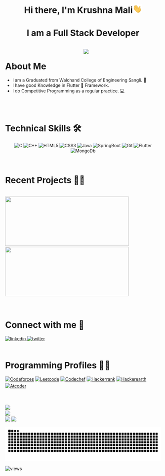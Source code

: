 <h1 align="center">Hi there, I'm Krushna Mali<img src="https://github.com/ABSphreak/ABSphreak/blob/master/gifs/Hi.gif" width="30px"></h1></h1>
<h1 align="center">I am a Full Stack Developer</h1>
<br>
<img align="right" src="https://media.giphy.com/media/dZX3AduGrY3uJ7qCsx/source.gif" width="250">
<h1>About Me</h1>

<!-- + <a href="https://drive.google.com/file/d/1Dtf9v7psv53lvRaY4o1TfrKiKT9u8ex7/view?usp=sharing"> <b>Resume Link </a> -->
+ I am a Graduated from Walchand College of Engineering Sangli. 🏫
+ I have good Knowledge in Flutter 📱 Framework.
+ I do Competitive Programming as a regular practice. 💻


<br>
<br>
<h1>Technical Skills 🛠</h1>

<p align="center"> 
  
 <img alt="C" src="https://img.shields.io/badge/c-%2300599C.svg?style=for-the-badge&logo=c&logoColor=white"/>
 <img alt="C++" src="https://img.shields.io/badge/c++-%2300599C.svg?style=for-the-badge&logo=c%2B%2B&logoColor=white"/>
<img alt="HTML5" src="https://img.shields.io/badge/html5-%23E34F26.svg?&style=for-the-badge&logo=html5&logoColor=white" />
 <img alt="CSS3" src="https://img.shields.io/badge/css3-%23E34F26.svg?&style=for-the-badge&logo=css3&logoColor=white" />
  
 <img alt="Java" src="https://img.shields.io/badge/java-%2300599C.svg?style=for-the-badge&logo=c%2B%2B&logoColor=white"/>
 <img alt="SpringBoot" src="https://img.shields.io/badge/SpringBoot-%2300599C.svg?style=for-the-badge&logo=c%2B%2B&logoColor=white"/>
 
  <img alt="Git" src="https://img.shields.io/badge/Git-%2300599C?style=for-the-badge&logo=git&logoColor=white" />
  <img alt="Flutter" src="https://img.shields.io/badge/flutter-%2300599C?style=for-the-badge&logo=flutter&logoColor=white" />
 <img alt="MongoDb" src="https://img.shields.io/badge/MongoDB-%2300599C.svg?style=for-the-badge&logo=c%2B%2B&logoColor=white"/>
</p>

<br>
  

<h1>Recent Projects 👨‍💻 </h1>
<br>
<div align="left">
<img src="https://github-readme-stats.vercel.app/api/pin/?username=mkkrishna12&repo=Drushti&show_icons=true&theme=jolly" style="width:400px; height:160px;"> 
<img src="https://github-readme-stats.vercel.app/api/pin/?username=sanketmote&repo=OrganManagement&show_icons=true&theme=jolly" style="width:400px; height:160px;"> 
</div>


<br>
<br>

<h1 align="left">Connect with me 💬</h1>
<div align="left">
 <a href="https://www.linkedin.com/in/krushnamali/" target="_blank">
<img src=https://img.shields.io/badge/linkedin-%231E77B5.svg?&style=for-the-badge&logo=linkedin&logoColor=white alt=linkedin style="margin-bottom: 5px;" />
</a>

<a href="https://www.instagram.com/mr__mk__12/" target="_blank">
<img src="https://img.shields.io/badge/Instagram-E4405F?style=for-the-badge&logo=instagram&logoColor=white" alt=twitter style="margin-bottom: 5px;" />
</a>
<br>
<br>
<h1 align="left" >Programming Profiles 👨‍💻</h1>
  
<a href="https://codeforces.com/profile/mr__mk__12"><img src = "https://img.shields.io/badge/Codeforces-445f9d?style=for-the-badge&logo=Codeforces&logoColor=white" alt=Codeforces style="margin-bottom: 5px;"></a>
<a href="https://leetcode.com/mr__mk__12/"><img src="https://img.shields.io/badge/-LeetCode-FFA116?style=for-the-badge&logo=LeetCode&logoColor=white" alt=Leetcode style="margin-bottom: 5px;"></a>
<a href="https://www.codechef.com/users/mkkrish43"><img src="https://img.shields.io/badge/Codechef-%23B92B27.svg?&style=for-the-badge&logo=Codechef&logoColor=white"  alt=Codechef style="margin-bottom: 5px;"></a>
 <a href="https://www.hackerrank.com/mk__krishna__12"><img src="https://img.shields.io/badge/-Hackerrank-2EC866?style=for-the-badge&logo=HackerRank&logoColor=white"  alt=Hackerrank style="margin-bottom: 5px;"></a>
<a href="https://www.hackerearth.com/@malikrushna333"><img src="https://img.shields.io/badge/HackerEarth-%232C3454.svg?&style=for-the-badge&logo=HackerEarth&logoColor=Blue" alt=Hackerearth style="margin-bottom: 5px;"></a>
 <a href="https://atcoder.jp/users/mr__mk__12"><img src="https://img.shields.io/badge/Atcoder-%232C3454.svg?&style=for-the-badge&logo=atcoder&logoColor=Blue" alt=Atcoder style="margin-bottom: 5px;"></a>
  
<br>
<br>


  
<img src="https://github-readme-streak-stats.herokuapp.com/?user=mkkrishna12&amp&theme=jolly&title_color=blue" style="max-width:100%;">
<br>
  
<img src="https://github-readme-stats.vercel.app/api?username=mkkrishna12&theme=jolly" style="max-width:100%;">
  <br>
<img src="https://github-readme-stats.vercel.app/api/top-langs/?username=mkkrishna12&layout=compact&theme=jolly" style="max-width:100%;">

<img src="https://activity-graph.herokuapp.com/graph?username=mkkrishna12&amp;bg_color=FFFFFF&amp;color=000000&amp;line=000000&amp;point=00FF00" style="max-width:100%;">
  
  ![Snake animation](https://github.com/mkkrishna12/mkkrishna12/blob/output/github-contribution-grid-snake.svg)
  
 <img alt="views" title="Github views" src="https://komarev.com/ghpvc/?username=mkkrishna12&style=flat-square&color=d43182"/></a>
  <a href="https://github.com/mkkrishna12">
</div>
